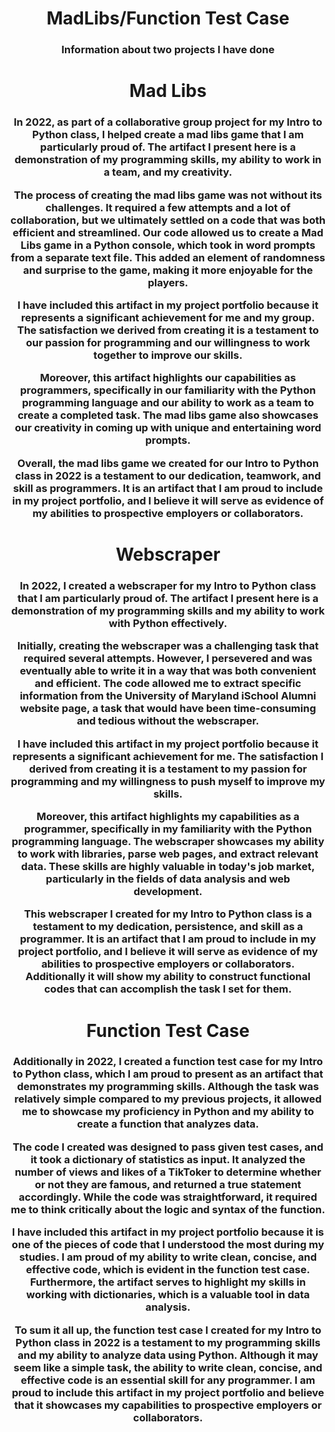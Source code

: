 <h1 align="center">MadLibs/Function Test Case</h1>
<h3 align="center">Information about two projects I have done</h3>


<h1 align="center">Mad Libs</h1>

<h3 align="center">In 2022, as part of a collaborative group project for my Intro to Python class, I helped create a mad libs game that I am particularly proud of. The artifact I present here is a demonstration of my programming skills, my ability to work in a team, and my creativity.

The process of creating the mad libs game was not without its challenges. It required a few attempts and a lot of collaboration, but we ultimately settled on a code that was both efficient and streamlined. Our code allowed us to create a Mad Libs game in a Python console, which took in word prompts from a separate text file. This added an element of randomness and surprise to the game, making it more enjoyable for the players.

I have included this artifact in my project portfolio because it represents a significant achievement for me and my group. The satisfaction we derived from creating it is a testament to our passion for programming and our willingness to work together to improve our skills.

Moreover, this artifact highlights our capabilities as programmers, specifically in our familiarity with the Python programming language and our ability to work as a team to create a completed task. The mad libs game also showcases our creativity in coming up with unique and entertaining word prompts.

Overall, the mad libs game we created for our Intro to Python class in 2022 is a testament to our dedication, teamwork, and skill as programmers. It is an artifact that I am proud to include in my project portfolio, and I believe it will serve as evidence of my abilities to prospective employers or collaborators.</h3>

<h1 align="center">Webscraper</h1>

<h3 align="center">In 2022, I created a webscraper for my Intro to Python class that I am particularly proud of. The artifact I present here is a demonstration of my programming skills and my ability to work with Python effectively.

Initially, creating the webscraper was a challenging task that required several attempts. However, I persevered and was eventually able to write it in a way that was both convenient and efficient. The code allowed me to extract specific information from the University of Maryland iSchool Alumni website page, a task that would have been time-consuming and tedious without the webscraper.

I have included this artifact in my project portfolio because it represents a significant achievement for me. The satisfaction I derived from creating it is a testament to my passion for programming and my willingness to push myself to improve my skills.

Moreover, this artifact highlights my capabilities as a programmer, specifically in my familiarity with the Python programming language. The webscraper showcases my ability to work with libraries, parse web pages, and extract relevant data. These skills are highly valuable in today's job market, particularly in the fields of data analysis and web development.

This webscraper I created for my Intro to Python class is a testament to my dedication, persistence, and skill as a programmer. It is an artifact that I am proud to include in my project portfolio, and I believe it will serve as evidence of my abilities to prospective employers or collaborators. Additionally it will show my ability to construct functional codes that can accomplish the task I set for them.</h3>

<h1 align="center">Function Test Case</h1>

<h3 align="center">Additionally in 2022, I created a function test case for my Intro to Python class, which I am proud to present as an artifact that demonstrates my programming skills. Although the task was relatively simple compared to my previous projects, it allowed me to showcase my proficiency in Python and my ability to create a function that analyzes data.

The code I created was designed to pass given test cases, and it took a dictionary of statistics as input. It analyzed the number of views and likes of a TikToker to determine whether or not they are famous, and returned a true statement accordingly. While the code was straightforward, it required me to think critically about the logic and syntax of the function.

I have included this artifact in my project portfolio because it is one of the pieces of code that I understood the most during my studies. I am proud of my ability to write clean, concise, and effective code, which is evident in the function test case. Furthermore, the artifact serves to highlight my skills in working with dictionaries, which is a valuable tool in data analysis.

To sum it all up, the function test case I created for my Intro to Python class in 2022 is a testament to my programming skills and my ability to analyze data using Python. Although it may seem like a simple task, the ability to write clean, concise, and effective code is an essential skill for any programmer. I am proud to include this artifact in my project portfolio and believe that it showcases my capabilities to prospective employers or collaborators.</h3>

